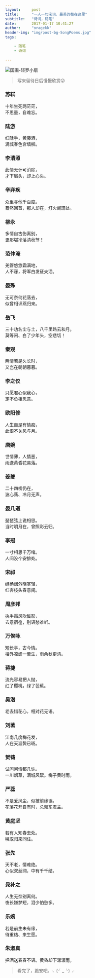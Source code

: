 ```yaml
---
layout:     post
title:      "一人一句宋词，最美的都在这里"
subtitle:   "诗词，随笔"
date:       2017-01-17 10:41:27
author:     "oragekk"
header-img: "img/post-bg-SongPoems.jpg"
tags:

    - 随笔
    - 诗词          
     
---
```


![国画-轻罗小扇](http://img1.ph.126.net/-sEd75TRJxT-HbT6X5ZfAg==/893683051156742413.jpg)

> 写来留待日后慢慢欣赏😜

### 苏轼
十年生死两茫茫，  
不思量，自难忘。



### 陆游
红酥手，黄藤酒，  
满城春色宫墙柳。



### 李清照
此情无计可消除，  
才下眉头，却上心头。



### 辛弃疾
众里寻他千百度。  
蓦然回首，那人却在，灯火阑珊处。



### 柳永
多情自古伤离别，  
更那堪冷落清秋节！



### 范仲淹
羌管悠悠霜满地，  
人不寐，将军白发征夫泪。



### 晏殊
无可奈何花落去，  
似曾相识燕归来。



### 岳飞
三十功名尘与土，八千里路云和月。  
莫等闲、白了少年头，空悲切！



### 秦观
两情若是久长时，  
又岂在朝朝暮暮。



### 李之仪
只愿君心似我心，  
定不负相思意。



### 欧阳修
人生自是有情痴，  
此恨不关风与月。



### 唐婉
世情薄，人情恶，  
雨送黄昏花易落。



### 姜夔
二十四桥仍在，  
波心荡、冷月无声。



### 晏几道
琵琶弦上说相思。  
当时明月在，曾照彩云归。



### 李冠
一寸相思千万绪。  
人间没个安排处。



### 宋祁
绿杨烟外晓寒轻，  
红杏枝头春意闹。



### 周彦邦
执手霜风吹鬓影，  
去意徊徨，别语愁难听。



### 万俟咏
短长亭，古今情。  
楼外凉蟾一晕生，雨余秋更清。



### 蒋捷
流光容易把人抛，  
红了樱桃，绿了芭蕉。



### 吴潜
老去惜花心，相对花无语。



### 刘著
江南几度梅花发，  
人在天涯鬓已斑。



### 贺铸
试问闲情都几许。  
一川烟草，满城风絮。梅子黄时雨。



### 严蕊
不是爱风尘，似被前缘误。  
花落花开自有时，总赖东君主。



### 黄庭坚
若有人知春去处。  
唤取归来同住。



### 张先
天不老，情难绝。  
心似双丝网，中有千千结。



### 晁补之
人生无奈别离何。  
夜长嫌梦短，泪少怕愁多。



### 乐婉
若是前生未有缘，  
待重结、来生愿。


### 朱淑真
把酒送春春不语。黄昏却下潇潇雨。




> 看完了，跪安吧。╮(╯_╰)╭
